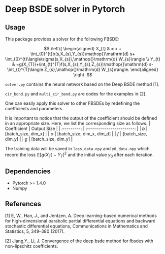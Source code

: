 # Deep BSDE solver in Pytorch

## Usage

This package provides a solver for the following FBSDE:

$$
 \left\{
    \begin{aligned}
        X_{t} & = x + \int_{0}^{t}b(s,X_{s},Y_{s})\mathop{}\mathrm{d} s+ \int_{0}^{t}\langle\sigma(s,X_{s}),\mathop{}\mathrm{d} W_{s}\rangle \\
        Y_{t} & =g(X_{T})+\int_{t}^{T}f(s,X_{s},Y_{s},Z_{s})\mathop{}\mathrm{d} s-\int_{t}^{T}\langle Z_{s},\mathop{}\mathrm{d} W_{s}\rangle.
    \end{aligned}
    \right.
$$

`solver.py` contains the neural network based on the Deep BSDE method [1].

`cir_bond.py` and `multi_cir_bond.py` are codes for the examples in [2].

One can easily apply this solver to other FBSDEs by redefining the coefficients and parameters.

It is important to notice that the output of the coefficient should be defined in an appropriate size.
Here, we list the corresponding size as follows.
| Coefficient |        Output Size         |
| :---------: | :------------------------: |
|     $b$     |    [batch_size, dim_x]     |
|  $\sigma$   | [batch_size, dim_x, dim_d] |
|     $f$     |    [batch_size, dim_y]     |
|     $g$     |    [batch_size, dim_y]     |

The training data will be saved in `loss_data.npy` and `y0_data.npy` which record the loss $\mathbb{E}[g(X_{T})-Y_{T}]^{2}$ and the initial value $y_0$ after each iteration.

## Dependencies

* Pytorch >= 1.4.0
* Numpy

## References

[1] E, W., Han, J., and Jentzen, A. Deep learning-based numerical methods for high-dimensional parabolic partial differential equations and backward stochastic differential equations, Communications in Mathematics and Statistics, 5, 349–380 (2017).

[2] Jiang,Y., Li, J. Convergence of the deep bsde method for fbsdes with non-lipschitz coefficients.
